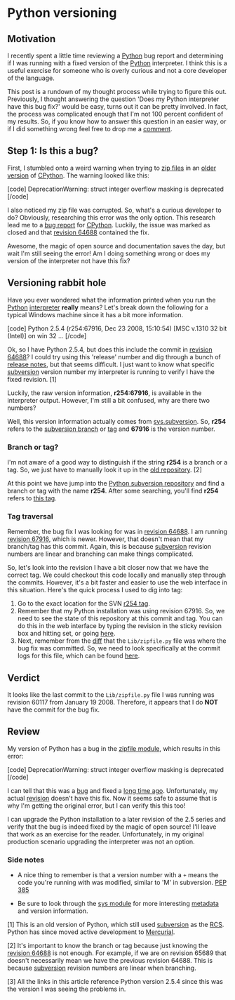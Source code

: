 # Python versioning

## Motivation

I recently spent a little time reviewing a [Python](http://python.org) bug
report and determining if I was running with a fixed version of the
[Python](http://python.org) interpreter.  I think this is a useful exercise
for someone who is overly curious and not a core developer of the language.

This post is a rundown of my thought process while trying to figure this out.
Previously, I thought answering the question 'Does my Python interpreter have
this bug fix?' would be easy, turns out it can be pretty involved.  In fact,
the process was complicated enough that I'm not 100 percent confident of my
results.  So, if you know how to answer this question in an easier way, or if I
did something wrong feel free to drop me a
[comment](https://gist.github.com/durden/5690738).

## Step 1: Is this a bug?

First, I stumbled onto a weird warning when trying to
[zip files](http://docs.python.org/release/2.5.4/lib/module-zipfile.html) in an
[older version](http://docs.python.org/release/2.5.4/) of
[CPython](http://en.wikipedia.org/wiki/CPython).  The warning looked like this:

[code]
DeprecationWarning: struct integer overflow masking is deprecated
[/code]

I also noticed my zip file was corrupted.  So, what's a curious developer to
do?  Obviously, researching this error was the only option.  This  research
lead me to a [bug report](http://bugs.python.org/issue1622) for
[CPython](http://en.wikipedia.org/wiki/CPython).  Luckily, the issue was marked
as closed and that
[revision 64688](http://hg.python.org/cpython/rev/acfad8640e21/) contained the
fix.

Awesome, the magic of open source and documentation saves the day, but
wait I'm still seeing the error!  Am I doing something wrong or does my version
of the interpreter not have this fix?

## Versioning rabbit hole

Have you ever wondered what the information printed when you run the
[Python](http://python.org)
[interpreter](http://docs.python.org/tutorial/interpreter.html) __really__
means?  Let's break down the following for a typical Windows machine since it
has a bit more information.

[code]
Python 2.5.4 (r254:67916, Dec 23 2008, 15:10:54) [MSC v.1310 32 bit (Intel)] on
win 32
...
[/code]

Ok, so I have Python 2.5.4, but does this include the commit in
[revision 64688](http://hg.python.org/cpython/rev/acfad8640e21/)?  I could try
using this 'release' number and dig through a bunch of
[release notes](http://www.python.org/getit/releases/2.5.4/NEWS.txt), but that
seems difficult.  I just want to know what specific
[subversion](http://subversion.apache.org/) version number my interpreter is
running to verify I have the fixed revision. [1]

Luckily, the raw version information, **r254:67916**, is available in the
interpreter output.  However, I'm still a bit confused, why are there two
numbers?

Well, this version information actually comes from
[sys.subversion](http://docs.python.org/release/2.5.4/lib/module-sys.html).
So, **r254** refers to the
[subversion branch](http://svnbook.red-bean.com/en/1.1/ch04.html) or
[tag](http://svnbook.red-bean.com/en/1.1/ch04s06.html) and **67916** is the
version number.

### Branch or tag?

I'm not aware of a good way to distinguish if the string **r254** is a branch
or a tag.  So, we just have to manually look it up in the
[old repository](http://svn.python.org/view/python/). [2]

At this point we have jump into the
[Python subversion repository](http://svn.python.org/view/python/) and find a
branch or tag with the name **r254**.  After some searching, you'll find
**r254** refers to [this tag](http://svn.python.org/view/python/tags/r254/).

### Tag traversal

Remember, the bug fix I was looking for was in
[revision 64688](http://hg.python.org/cpython/rev/acfad8640e21/).  I am running
[revision 67916](http://hg.python.org/cpython/rev/a0a6d9909312/), which is
newer.  However, that doesn't mean that my branch/tag has this commit.  Again,
this is because [subversion](http://subversion.apache.org/) revision numbers
are linear and branching can make things complicated.

So, let's look into the revision I have a bit closer now that we have the
correct tag.  We could checkout this code locally and manually step through the
commits.  However, it's a bit faster and easier to use the web interface in
this situation.  Here's the quick process I used to dig into tag:

1. Go to the exact location for the SVN [r254 tag](http://svn.python.org/view/python/tags/r254/).
2. Remember that my Python installation was using revision 67916.  So, we need
   to see the state of this repository at this commit and tag.  You can do this
   in the web interface by typing the revision in the sticky revision box and
   hitting set, or going [here](http://svn.python.org/view/python/branches/release25-maint/?pathrev=67916).
3. Next, remember from the
   [diff](http://hg.python.org/cpython/rev/acfad8640e21/) that the
   `Lib/zipfile.py` file was where the bug fix was committed.  So, we need to
   look specifically at the commit logs for this file, which can be found
   [here](http://svn.python.org/view/python/branches/release25-maint/Lib/zipfile.py?view=log&pathrev=67916).

## Verdict

It looks like the last commit to the `Lib/zipfile.py` file I was running was
revision 60117 from January 19 2008.  Therefore, it appears that I do **NOT**
have the commit for the bug fix.

## Review

My version of Python has a bug in the
[zipfile module](http://docs.python.org/release/2.5.4/lib/module-zipfile.html),
which results in this error:

[code]
DeprecationWarning: struct integer overflow masking is deprecated
[/code]

I can tell that this was a [bug](http://bugs.python.org/issue1622) and fixed a
[long time ago](http://hg.python.org/cpython/rev/acfad8640e21/).
Unfortunately, my actual
[revision](http://svn.python.org/view/python/branches/release25-maint/?pathrev=67916)
doesn't have this fix.  Now it seems safe to assume that is why I'm getting the
original error, but I can verify this this too!

I can upgrade the Python installation to a later revision of the 2.5 series and
verify that the bug is indeed fixed by the magic of open source!  I'll leave
that work as an exercise for the reader.  Unfortunately, in my original
production scenario upgrading the interpreter was not an option.

### Side notes

- A nice thing to remember is that a version number with a `+` means the code
you're running with was modified, similar to 'M' in subversion.
[PEP 385](http://www.python.org/dev/peps/pep-0385/)

- Be sure to look through the
[sys module](http://docs.python.org/release/2.5.4/lib/module-sys.html) for more
interesting [metadata](http://en.wikipedia.org/wiki/Metadata) and version
information.

[1] This is an old version of Python, which still used
[subversion](http://subversion.apache.org/) as the
[RCS](http://en.wikipedia.org/wiki/Revision_Control_System).  Python has since
moved active development to [Mercurial](http://mercurial.selenic.com/).

[2] It's important to know the branch or tag because just knowing the
[revision 64688](http://hg.python.org/cpython/rev/acfad8640e21/) is not enough.
For example, if we are on revision 65689 that doesn't necessarily mean we have
the previous revision 64688.  This is because
[subversion](http://subversion.apache.org/) revision numbers are linear when
branching.

[3] All the links in this article reference Python version 2.5.4 since this was
the version I was seeing the problems in.
